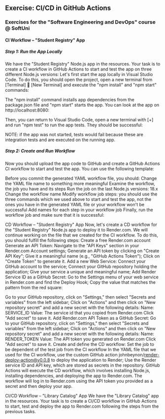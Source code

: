 ## Exercise: CI/CD in GitHub Actions

### Exercises for the "Software Engineering and DevOps" course @ SoftUni
#### CI Workflow – "Student Registry" App

##### Step 1: Run the App Locally
We have the "Student Registry" Node.js app in the resources. Your task is to create a CI workflow in GitHub Actions to start and test the app on three different Node.js versions:
Let's first start the app locally in Visual Studio Code. To do this, you should open the project, open a new terminal from [Terminal]  [New Terminal] and execute the "npm install" and "npm start" commands:

The "npm install" command installs app dependencies from the package.json file and "npm start" starts the app. You can look at the app on http://localhost:8080:

Then, you can return to Visual Studio Code, open a new terminal with [+] and run "npm test" to run the app tests. They should be successful:

NOTE: if the app was not started, tests would fail because these are integration tests and are executed on the running app.

##### Step 2: Create and Run Workflow
Now you should upload the app code to GitHub and create a GitHub Actions CI workflow to start and test the app. You can use the following template:

Before you commit the generated YAML workflow file, you should:
Change the YAML file name to something more meaningful
Examine the workflow, the job you have and its steps
Run the job on the last Node.js versions: 18.x
Change the workflow name
Modify workflow job steps: you should use the three commands which we used above to start and test the app, not the ones you have in the generated YAML file or your workflow won't be successful
Add names for each step in your workflow job
Finally, run the workflow job and make sure that it is successful:

CD Workflow – "Student Registry" App
Now, let's create a CD workflow for the "Student Registry" Node.js app to deploy it to Render.com.
We will continue working on the file that we created for the CI workflow.
To do this, you should fulfill the following steps:
Create a free Render.com account 
Generate an API Token:
Navigate to the "API Keys" section in your Render.com Account settings;
Generate an API token by clicking on "Create API Key";
Give it a meaningful name (e.g., "GitHub Actions Token");
Click on "Create Token" to generate it.
Add a new Web Service:
Connect your GitHub account to the service;
Connect your GitHub repository holding the application;
Give your service a unique and meaningful name;
Add Render Service ID as a GitHub Secret:
Go to the Settings menu of your web service in Render.com and find the Deploy Hook;
Copy the value that matches the pattern from the red square:

Go to your GitHub repository, click on "Settings," then select "Secrets and variables" from the left sidebar;
Click on "Actions" and then click on "New repository secret" and add a new secret with the following details:
Name: SERVICE_ID
Value: The service id that you copied from Render.com 
Click "Add secret" to save it.
Add Render.com API Token as a GitHub Secret:
Go to your GitHub repository, click on "Settings," then select "Secrets and variables" from the left sidebar;
Click on "Actions" and then click on "New repository secret" and add a new secret with the following details:
Name: RENDER_TOKEN
Value: The API token you generated on Render.com 
Click "Add secret" to save it.
Create and define the CD workflow:
Set the job to be dependent of the test job from the CI workflow
In the YAML file that we used for the CI workflow, use the custom GitHub action johnbeynon/render-deploy-action@v0.0.8 to deploy the application to Render;
Use the Render service ID and API key, which are stored as secrets in the repository.
GitHub Actions will execute the CD workflow, which involves installing Node.js, installing dependencies, and deploying the app to Render.com. The workflow will log in to Render.com using the API token you provided as a secret and then deploy your app.

CI/CD Workflow – "Library Catalog" App
We have the "Library Catalog" app in the resources. Your task is to create a CI/CD workflow in GitHub Actions to start, test and deploy the app to Render.com following the steps from the previous tasks.
